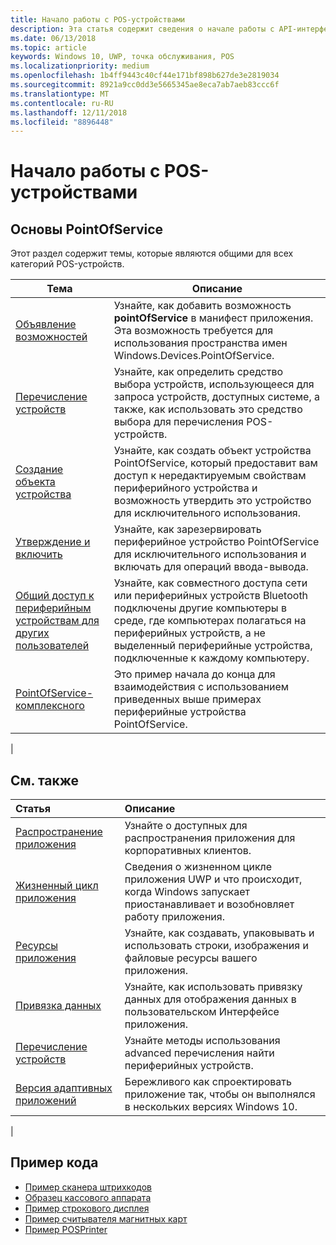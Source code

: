 ```yaml
---
title: Начало работы с POS-устройствами
description: Эта статья содержит сведения о начале работы с API-интерфейсами PointOfService для UWP.
ms.date: 06/13/2018
ms.topic: article
keywords: Windows 10, UWP, точка обслуживания, POS
ms.localizationpriority: medium
ms.openlocfilehash: 1b4ff9443c40cf44e171bf898b627de3e2819034
ms.sourcegitcommit: 8921a9cc0dd3e5665345ae8eca7ab7aeb83ccc6f
ms.translationtype: MT
ms.contentlocale: ru-RU
ms.lasthandoff: 12/11/2018
ms.locfileid: "8896448"
---
```

# <a name="getting-started-with-point-of-service"></a>Начало работы с POS-устройствами

## <a name="pointofservice-basics"></a>Основы PointOfService

Этот раздел содержит темы, которые являются общими для всех категорий POS-устройств.

|Тема |Описание |
|------|------------|
| [Объявление возможностей](pos-basics-capability.md)      | Узнайте, как добавить возможность **pointOfService** в манифест приложения.  Эта возможность требуется для использования пространства имен Windows.Devices.PointOfService.  |
| [Перечисление устройств](pos-basics-enumerating.md)        | Узнайте, как определить средство выбора устройств, использующееся для запроса устройств, доступных системе, а также, как использовать это средство выбора для перечисления POS-устройств.  |
| [Создание объекта устройства](pos-basics-deviceobject.md)  | Узнайте, как создать объект устройства PointOfService, который предоставит вам доступ к нередактируемым свойствам периферийного устройства и возможность утвердить это устройство для исключительного использования. |
| [Утверждение и включить ](pos-basics-claim.md)  | Узнайте, как зарезервировать периферийное устройство PointOfService для исключительного использования и включать для операций ввода-вывода.  |
| [Общий доступ к периферийным устройствам для других пользователей](pos-basics-sharing.md) | Узнайте, как совместного доступа сети или периферийных устройств Bluetooth подключены другие компьютеры в среде, где компьютерах полагаться на периферийных устройств, а не выделенный периферийные устройства, подключенные к каждому компьютеру.
| [PointOfService-комплексного](pos-get-started.md)  | Это пример начала до конца для взаимодействия с использованием приведенных выше примерах периферийные устройства PointOfService. |
|

## <a name="see-also"></a>См. также

| Статья   | Описание |
|:--------|:------------|
| [Распространение приложения](../publish/distribute-lob-apps-to-enterprises.md) | Узнайте о доступных для распространения приложения для корпоративных клиентов. |
| [Жизненный цикл приложения](../launch-resume/app-lifecycle.md) | Сведения о жизненном цикле приложения UWP и что происходит, когда Windows запускает приостанавливает и возобновляет работу приложения. |
| [Ресурсы приложения](../app-resources/index.md) | Узнайте, как создавать, упаковывать и использовать строки, изображения и файловые ресурсы вашего приложения. |
| [Привязка данных](../data-binding/index.md) | Узнайте, как использовать привязку данных для отображения данных в пользовательском Интерфейсе приложения. |
| [Перечисление устройств](enumerate-devices.md) | Узнайте методы использования advanced перечисления найти периферийных устройств.|
| [Версия адаптивных приложений](../debug-test-perf/version-adaptive-apps.md) | Бережливого как спроектировать приложение так, чтобы он выполнялся в нескольких версиях Windows 10.|
|


## <a name="sample-code"></a>Пример кода
+ [Пример сканера штрихкодов](https://github.com/Microsoft/Windows-universal-samples/tree/master/Samples/BarcodeScanner)
+ [Образец кассового аппарата]( https://github.com/Microsoft/Windows-universal-samples/tree/master/Samples/CashDrawer)
+ [Пример строкового дисплея](https://github.com/Microsoft/Windows-universal-samples/tree/master/Samples/LineDisplay)
+ [Пример считывателя магнитных карт](https://github.com/Microsoft/Windows-universal-samples/tree/master/Samples/MagneticStripeReader)
+ [Пример POSPrinter](https://github.com/Microsoft/Windows-universal-samples/tree/master/Samples/PosPrinter)


